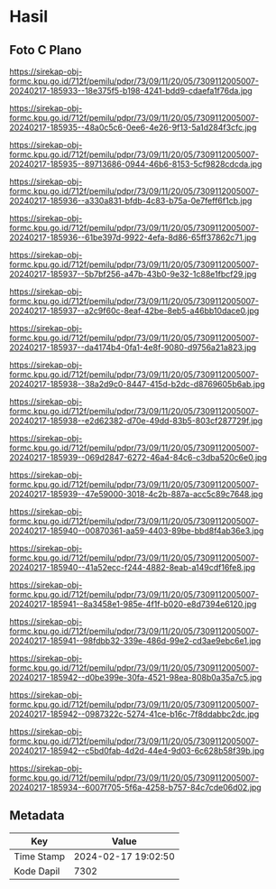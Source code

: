 # Hasil

## Foto C Plano

https://sirekap-obj-formc.kpu.go.id/712f/pemilu/pdpr/73/09/11/20/05/7309112005007-20240217-185933--18e375f5-b198-4241-bdd9-cdaefa1f76da.jpg

https://sirekap-obj-formc.kpu.go.id/712f/pemilu/pdpr/73/09/11/20/05/7309112005007-20240217-185935--48a0c5c6-0ee6-4e26-9f13-5a1d284f3cfc.jpg

https://sirekap-obj-formc.kpu.go.id/712f/pemilu/pdpr/73/09/11/20/05/7309112005007-20240217-185935--89713686-0944-46b6-8153-5cf9828cdcda.jpg

https://sirekap-obj-formc.kpu.go.id/712f/pemilu/pdpr/73/09/11/20/05/7309112005007-20240217-185936--a330a831-bfdb-4c83-b75a-0e7feff6f1cb.jpg

https://sirekap-obj-formc.kpu.go.id/712f/pemilu/pdpr/73/09/11/20/05/7309112005007-20240217-185936--61be397d-9922-4efa-8d86-65ff37862c71.jpg

https://sirekap-obj-formc.kpu.go.id/712f/pemilu/pdpr/73/09/11/20/05/7309112005007-20240217-185937--5b7bf256-a47b-43b0-9e32-1c88e1fbcf29.jpg

https://sirekap-obj-formc.kpu.go.id/712f/pemilu/pdpr/73/09/11/20/05/7309112005007-20240217-185937--a2c9f60c-8eaf-42be-8eb5-a46bb10dace0.jpg

https://sirekap-obj-formc.kpu.go.id/712f/pemilu/pdpr/73/09/11/20/05/7309112005007-20240217-185937--da4174b4-0fa1-4e8f-9080-d9756a21a823.jpg

https://sirekap-obj-formc.kpu.go.id/712f/pemilu/pdpr/73/09/11/20/05/7309112005007-20240217-185938--38a2d9c0-8447-415d-b2dc-d8769605b6ab.jpg

https://sirekap-obj-formc.kpu.go.id/712f/pemilu/pdpr/73/09/11/20/05/7309112005007-20240217-185938--e2d62382-d70e-49dd-83b5-803cf287729f.jpg

https://sirekap-obj-formc.kpu.go.id/712f/pemilu/pdpr/73/09/11/20/05/7309112005007-20240217-185939--069d2847-6272-46a4-84c6-c3dba520c6e0.jpg

https://sirekap-obj-formc.kpu.go.id/712f/pemilu/pdpr/73/09/11/20/05/7309112005007-20240217-185939--47e59000-3018-4c2b-887a-acc5c89c7648.jpg

https://sirekap-obj-formc.kpu.go.id/712f/pemilu/pdpr/73/09/11/20/05/7309112005007-20240217-185940--00870361-aa59-4403-89be-bbd8f4ab36e3.jpg

https://sirekap-obj-formc.kpu.go.id/712f/pemilu/pdpr/73/09/11/20/05/7309112005007-20240217-185940--41a52ecc-f244-4882-8eab-a149cdf16fe8.jpg

https://sirekap-obj-formc.kpu.go.id/712f/pemilu/pdpr/73/09/11/20/05/7309112005007-20240217-185941--8a3458e1-985e-4f1f-b020-e8d7394e6120.jpg

https://sirekap-obj-formc.kpu.go.id/712f/pemilu/pdpr/73/09/11/20/05/7309112005007-20240217-185941--98fdbb32-339e-486d-99e2-cd3ae9ebc6e1.jpg

https://sirekap-obj-formc.kpu.go.id/712f/pemilu/pdpr/73/09/11/20/05/7309112005007-20240217-185942--d0be399e-30fa-4521-98ea-808b0a35a7c5.jpg

https://sirekap-obj-formc.kpu.go.id/712f/pemilu/pdpr/73/09/11/20/05/7309112005007-20240217-185942--0987322c-5274-41ce-b16c-7f8ddabbc2dc.jpg

https://sirekap-obj-formc.kpu.go.id/712f/pemilu/pdpr/73/09/11/20/05/7309112005007-20240217-185942--c5bd0fab-4d2d-44e4-9d03-6c628b58f39b.jpg

https://sirekap-obj-formc.kpu.go.id/712f/pemilu/pdpr/73/09/11/20/05/7309112005007-20240217-185934--6007f705-5f6a-4258-b757-84c7cde06d02.jpg


## Metadata

| Key        | Value               |
| ---------- | ------------------- |
| Time Stamp | 2024-02-17 19:02:50 |
| Kode Dapil | 7302                |



